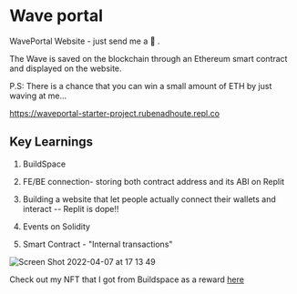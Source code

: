 
# Wave portal

WavePortal Website - just send me a 👋 .

The Wave is saved on the blockchain through an Ethereum smart contract and displayed on the website. 

P.S: There is a chance that you can win a small amount of ETH by just waving at me...

https://waveportal-starter-project.rubenadhoute.repl.co


## Key Learnings

1. BuildSpace 

2. FE/BE connection- storing both contract address and its ABI on Replit

3. Building a website that let people actually connect their wallets and interact -- Replit is dope!!

4. Events on Solidity 

5. Smart Contract - "Internal transactions"



![Screen Shot 2022-04-07 at 17 13 49](https://user-images.githubusercontent.com/68856635/162219854-5de5e40a-fdfb-4ec4-9321-6b04c0f5a16e.png)



Check out my NFT that I got from Buildspace as a reward [here](https://opensea.io/assets/matic/0x3CD266509D127d0Eac42f4474F57D0526804b44e/16474?force_update=true)



